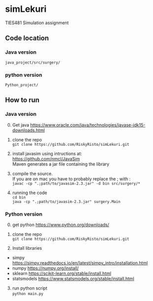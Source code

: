 # simLekuri
TIES481 Simulation assignment

## Code location

### Java version
`java_project/src/surgery/`

### python version
`Python_project/`

## How to run
### Java version
0. Get java
https://www.oracle.com/java/technologies/javase-jdk15-downloads.html

1. clone the repo\
`git clone https://github.com/RiskyRisto/simLekuri.git`

2. install javasim using intructions at:\
https://github.com/nmcl/JavaSim \
Maven generates a jar file containing the library

3. compile the source.\
If you are on mac you have to probably replace the ; with :\
`javac -cp ".;path/to/javasim-2.3.jar" -d bin src/surgery/*`

4. running the code \
`cd bin` \
`java -cp ".;path/to/javasim-2.3.jar" surgery.Main`

### Python version
0. get python
https://www.python.org/downloads/

1. clone the repo \
`git clone https://github.com/RiskyRisto/simLekuri.git`

2. Install libraries 
  * simpy https://simpy.readthedocs.io/en/latest/simpy_intro/installation.html
  * numpy https://numpy.org/install/
  * sklearn https://scikit-learn.org/stable/install.html
  * statsmodels https://www.statsmodels.org/stable/install.html

3. run python script \
`python main.py`
